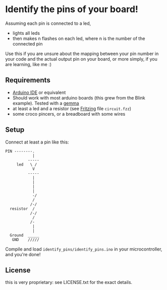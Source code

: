 Identify the pins of your board!
================================

Assuming each pin is connected to a led, 
* lights all leds 
* then makes n flashes on each led, where n is the number of the connected pin

Use this if you are unsure about the mapping between your pin number in your 
code and the actual output pin on your board, or more simply, if you are 
learning, like me :)

Requirements
------------

* [Arduino IDE](http://www.arduino.cc/en/Main/Software) or equivalent
* Should work with most arduino boards (this grew from the Blink example).
  Tested with a [gemma](https://learn.adafruit.com/introducing-gemma/ )
* at least a led and a resistor (see [Fritzing](fritzing.org) file `circuit.fzz`)
* some croco pincers, or a breadboard with some wires

Setup
-----

Connect at least a pin like this:

    PIN --------.
                |
              -----
         led   \ /
                V
              -----
                |
                |
                |
                |
                -/
                / 
               /-/
      resistor  /
               /-/
                /
               /-
                |
                |
      Ground  _____
       GND    /////
       
Compile and load `identify_pins/identify_pins.ino`  in your microcontroller, and you're done!

License
-------

this is very proprietary: see LICENSE.txt for the exact details.